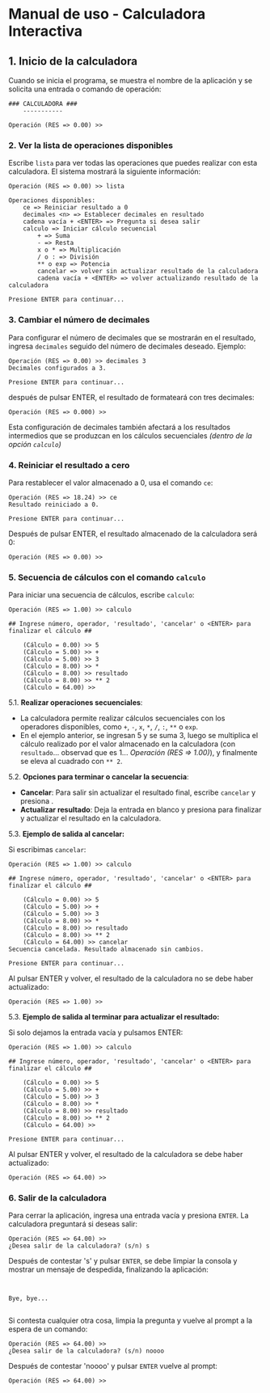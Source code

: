 
# **Manual de uso - Calculadora Interactiva**

## **1. Inicio de la calculadora**
Cuando se inicia el programa, se muestra el nombre de la aplicación y se solicita una entrada o comando de operación:

```
### CALCULADORA ###
    -----------

Operación (RES => 0.00) >> 
```

### **2. Ver la lista de operaciones disponibles**
Escribe `lista` para ver todas las operaciones que puedes realizar con esta calculadora. El sistema mostrará la siguiente información:

```
Operación (RES => 0.00) >> lista

Operaciones disponibles:
    ce => Reiniciar resultado a 0
    decimales <n> => Establecer decimales en resultado
    cadena vacía + <ENTER> => Pregunta si desea salir
    calculo => Iniciar cálculo secuencial
        + => Suma
        - => Resta
        x o * => Multiplicación
        / o : => División
        ** o exp => Potencia
        cancelar => volver sin actualizar resultado de la calculadora
        cadena vacía + <ENTER> => volver actualizando resultado de la calculadora

Presione ENTER para continuar...
```

### **3. Cambiar el número de decimales**
Para configurar el número de decimales que se mostrarán en el resultado, ingresa `decimales` seguido del número de decimales deseado. Ejemplo:

```
Operación (RES => 0.00) >> decimales 3
Decimales configurados a 3.

Presione ENTER para continuar...
```

después de pulsar ENTER, el resultado de formateará con tres decimales:

```
Operación (RES => 0.000) >>
```

Esta configuración de decimales también afectará a los resultados intermedios que se produzcan en los cálculos secuenciales *(dentro de la opción `calculo`)*

### **4. Reiniciar el resultado a cero**
Para restablecer el valor almacenado a 0, usa el comando `ce`:

```
Operación (RES => 18.24) >> ce
Resultado reiniciado a 0.

Presione ENTER para continuar...
```

Después de pulsar ENTER, el resultado almacenado de la calculadora será 0:

```
Operación (RES => 0.00) >>
```

### **5. Secuencia de cálculos con el comando `calculo`**
Para iniciar una secuencia de cálculos, escribe `calculo`:

```
Operación (RES => 1.00) >> calculo

## Ingrese número, operador, 'resultado', 'cancelar' o <ENTER> para finalizar el cálculo ##

    (Cálculo = 0.00) >> 5
    (Cálculo = 5.00) >> +
    (Cálculo = 5.00) >> 3
    (Cálculo = 8.00) >> *
    (Cálculo = 8.00) >> resultado
    (Cálculo = 8.00) >> ** 2
    (Cálculo = 64.00) >> 
```

5.1. **Realizar operaciones secuenciales**: 
   - La calculadora permite realizar cálculos secuenciales con los operadores disponibles, como `+`, `-`, `x`, `*`, `/`, `:`, `**` o `exp`.
   - En el ejemplo anterior, se ingresan 5 y se suma 3, luego se multiplica el cálculo realizado por el valor almacenado en la calculadora (con `resultado`... observad que es 1... *Operación (RES => 1.00)*), y finalmente se eleva al cuadrado con `** 2`.

5.2. **Opciones para terminar o cancelar la secuencia**:
   - **Cancelar**: Para salir sin actualizar el resultado final, escribe `cancelar` y presiona <ENTER>.
   - **Actualizar resultado**: Deja la entrada en blanco y presiona <ENTER> para finalizar y actualizar el resultado en la calculadora.

5.3. **Ejemplo de salida al cancelar:**

Si escribimas `cancelar`:

```
Operación (RES => 1.00) >> calculo

## Ingrese número, operador, 'resultado', 'cancelar' o <ENTER> para finalizar el cálculo ##

    (Cálculo = 0.00) >> 5
    (Cálculo = 5.00) >> +
    (Cálculo = 5.00) >> 3
    (Cálculo = 8.00) >> *
    (Cálculo = 8.00) >> resultado
    (Cálculo = 8.00) >> ** 2
    (Cálculo = 64.00) >> cancelar
Secuencia cancelada. Resultado almacenado sin cambios.

Presione ENTER para continuar...
```

Al pulsar ENTER y volver, el resultado de la calculadora no se debe haber actualizado:

```
Operación (RES => 1.00) >>
```

5.3. **Ejemplo de salida al terminar para actualizar el resultado:**

Si solo dejamos la entrada vacía y pulsamos ENTER:

```
Operación (RES => 1.00) >> calculo

## Ingrese número, operador, 'resultado', 'cancelar' o <ENTER> para finalizar el cálculo ##

    (Cálculo = 0.00) >> 5
    (Cálculo = 5.00) >> +
    (Cálculo = 5.00) >> 3
    (Cálculo = 8.00) >> *
    (Cálculo = 8.00) >> resultado
    (Cálculo = 8.00) >> ** 2
    (Cálculo = 64.00) >> 

Presione ENTER para continuar...
```

Al pulsar ENTER y volver, el resultado de la calculadora se debe haber actualizado:

```
Operación (RES => 64.00) >>
```

### **6. Salir de la calculadora**
Para cerrar la aplicación, ingresa una entrada vacía y presiona `ENTER`. La calculadora preguntará si deseas salir:

```
Operación (RES => 64.00) >> 
¿Desea salir de la calculadora? (s/n) s
```

Después de contestar 's' y pulsar `ENTER`, se debe limpiar la consola y mostrar un mensaje de despedida, finalizando la aplicación:

```


Bye, bye...


```

Si contesta cualquier otra cosa, limpia la pregunta y vuelve al prompt a la espera de un comando:

```
Operación (RES => 64.00) >> 
¿Desea salir de la calculadora? (s/n) noooo
```

Después de contestar 'noooo' y pulsar `ENTER` vuelve al prompt:

```
Operación (RES => 64.00) >> 
```
